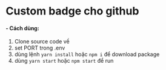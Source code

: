 # Custom badge cho github

#### - Cách dùng:

1. Clone source code về
2. set PORT trong .env
3. dùng lệnh `yarn install` hoặc `npm i` để download package
4. dùng `yarn start` hoặc `npm start` để run
